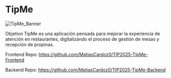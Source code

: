 # TipMe
![TipMe_Banner](https://github.com/user-attachments/assets/96d894f9-8df0-4dfd-8e05-a10953277c13)

Objetivo
TipMe es una aplicación pensada para mejorar la experiencia de atención en restaurantes, digitalizando el proceso de gestión de mesas y recepción de propinas. 

Frontend Repo: https://github.com/MatiasCardoz0/TIP2025-TipMe-Frontend

Backend Repo: https://github.com/MatiasCardoz0/TIP2025-TipMe-Backend
